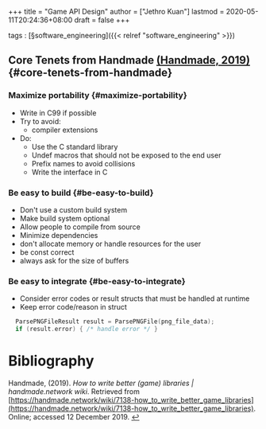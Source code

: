 +++
title = "Game API Design"
author = ["Jethro Kuan"]
lastmod = 2020-05-11T20:24:36+08:00
draft = false
+++

tags
: [§software\_engineering]({{< relref "software_engineering" >}})


## Core Tenets from Handmade <a id="9eba6e4f7d26bb0e67deeb10da2c68db" href="#handmade_how_to_write_better">(Handmade, 2019)</a> {#core-tenets-from-handmade}


### Maximize portability {#maximize-portability}

-   Write in C99 if possible
-   Try to avoid:
    -   compiler extensions
-   Do:
    -   Use the C standard library
    -   Undef macros that should not be exposed to the end user
    -   Prefix names to avoid collisions
    -   Write the interface in C


### Be easy to build {#be-easy-to-build}

-   Don't use a custom build system
-   Make build system optional
-   Allow people to compile from source
-   Minimize dependencies
-   don't allocate memory or handle resources for the user
-   be const correct
-   always ask for the size of buffers


### Be easy to integrate {#be-easy-to-integrate}

-   Consider error codes or result structs that must be handled at
    runtime
-   Keep error code/reason in struct

<!--listend-->

```C
  ParsePNGFileResult result = ParsePNGFile(png_file_data);
  if (result.error) { /* handle error */ }
```

# Bibliography
<a id="handmade_how_to_write_better" target="_blank">Handmade,  (2019). *How to write better (game) libraries | handmade.network wiki*. Retrieved from [https://handmade.network/wiki/7138-how_to_write_better_game_libraries](https://handmade.network/wiki/7138-how_to_write_better_game_libraries). Online; accessed 12 December 2019.</a> [↩](#9eba6e4f7d26bb0e67deeb10da2c68db)
